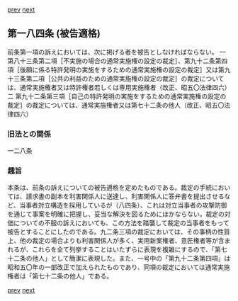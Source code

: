 [prev](/specific/markdowns/特許法/251_Mp-Ch_8-At_183.md)
[next](/specific/markdowns/特許法/253_Mp-Ch_8-At_184_2.md)
## 第一八四条 (被告適格)
前条第一項の訴えにおいては、次に掲げる者を被告としなければならない。
一 第八十三条第二項［不実施の場合の通常実施権の設定の裁定］、第九十二条第四項［後願に係る特許発明の実施をするための通常実施権の設定の裁定］又は第九十三条第二項［公共の利益のための通常実施権の設定の裁定］の裁定については、通常実施権者又は特許権者若しくは専用実施権者（改正、昭五〇法律四六）二 第九十二条第三項［自己の特許発明の実施をするための通常実施権の設定の裁定］の裁定については、通常実施権者又は第七十二条の他人（改正、昭五〇法律四六）

### 旧法との関係
一二八条

### 趣旨
本条は、前条の訴えについての被告適格を定めたものである。裁定の手続においては、請求書の副本を利害関係人に送達し、利害関係人に答弁書を提出させるなど、当事者対立構造を採用しているが（八四条）、これは対立当事者の攻撃防御を通じて事案を明確に把握し、妥当な解決を図るためにほかならない。裁定の対価についての不服の訴えにおいても、この方法を踏襲して裁定の当事者をもって被告とすることにしたのである。九二条三項の裁定においては、その事柄の性質上、他の裁定の場合よりも利害関係人が多く、実用新案権者、意匠権者等が含まれるが、これらを全て列挙することはいたずらに表現を複雑にするので、「第七十二条の他人」として簡潔に表現した。また、一号中の「第九十二条第四項」は昭和五〇年の一部改正で加えられたものであり、同項の裁定においては通常実施権者は「第七十二条の他人」である。

[prev](/specific/markdowns/特許法/251_Mp-Ch_8-At_183.md)
[next](/specific/markdowns/特許法/253_Mp-Ch_8-At_184_2.md)